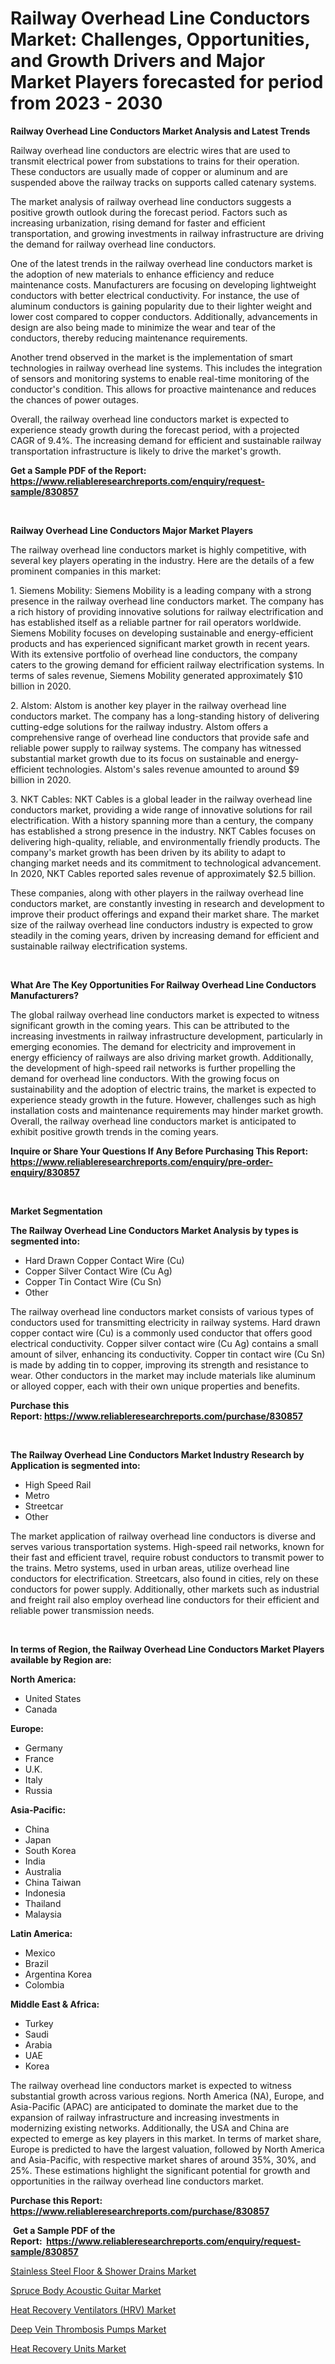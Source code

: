 <p><h1>Railway Overhead Line Conductors Market: Challenges, Opportunities, and Growth Drivers and Major Market Players forecasted for period from 2023 - 2030</h1></p><p><strong>Railway Overhead Line Conductors Market Analysis and Latest Trends</strong></p>
<p><p>Railway overhead line conductors are electric wires that are used to transmit electrical power from substations to trains for their operation. These conductors are usually made of copper or aluminum and are suspended above the railway tracks on supports called catenary systems.</p><p>The market analysis of railway overhead line conductors suggests a positive growth outlook during the forecast period. Factors such as increasing urbanization, rising demand for faster and efficient transportation, and growing investments in railway infrastructure are driving the demand for railway overhead line conductors.</p><p>One of the latest trends in the railway overhead line conductors market is the adoption of new materials to enhance efficiency and reduce maintenance costs. Manufacturers are focusing on developing lightweight conductors with better electrical conductivity. For instance, the use of aluminum conductors is gaining popularity due to their lighter weight and lower cost compared to copper conductors. Additionally, advancements in design are also being made to minimize the wear and tear of the conductors, thereby reducing maintenance requirements.</p><p>Another trend observed in the market is the implementation of smart technologies in railway overhead line systems. This includes the integration of sensors and monitoring systems to enable real-time monitoring of the conductor's condition. This allows for proactive maintenance and reduces the chances of power outages.</p><p>Overall, the railway overhead line conductors market is expected to experience steady growth during the forecast period, with a projected CAGR of 9.4%. The increasing demand for efficient and sustainable railway transportation infrastructure is likely to drive the market's growth.</p></p>
<p><strong>Get a Sample PDF of the Report:&nbsp; <a href="https://www.reliableresearchreports.com/enquiry/request-sample/830857">https://www.reliableresearchreports.com/enquiry/request-sample/830857</a></strong></p>
<p>&nbsp;</p>
<p><strong>Railway Overhead Line Conductors Major Market Players</strong></p>
<p><p>The railway overhead line conductors market is highly competitive, with several key players operating in the industry. Here are the details of a few prominent companies in this market:</p><p>1. Siemens Mobility: Siemens Mobility is a leading company with a strong presence in the railway overhead line conductors market. The company has a rich history of providing innovative solutions for railway electrification and has established itself as a reliable partner for rail operators worldwide. Siemens Mobility focuses on developing sustainable and energy-efficient products and has experienced significant market growth in recent years. With its extensive portfolio of overhead line conductors, the company caters to the growing demand for efficient railway electrification systems. In terms of sales revenue, Siemens Mobility generated approximately $10 billion in 2020.</p><p>2. Alstom: Alstom is another key player in the railway overhead line conductors market. The company has a long-standing history of delivering cutting-edge solutions for the railway industry. Alstom offers a comprehensive range of overhead line conductors that provide safe and reliable power supply to railway systems. The company has witnessed substantial market growth due to its focus on sustainable and energy-efficient technologies. Alstom's sales revenue amounted to around $9 billion in 2020.</p><p>3. NKT Cables: NKT Cables is a global leader in the railway overhead line conductors market, providing a wide range of innovative solutions for rail electrification. With a history spanning more than a century, the company has established a strong presence in the industry. NKT Cables focuses on delivering high-quality, reliable, and environmentally friendly products. The company's market growth has been driven by its ability to adapt to changing market needs and its commitment to technological advancement. In 2020, NKT Cables reported sales revenue of approximately $2.5 billion.</p><p>These companies, along with other players in the railway overhead line conductors market, are constantly investing in research and development to improve their product offerings and expand their market share. The market size of the railway overhead line conductors industry is expected to grow steadily in the coming years, driven by increasing demand for efficient and sustainable railway electrification systems.</p></p>
<p>&nbsp;</p>
<p><strong>What Are The Key Opportunities For Railway Overhead Line Conductors Manufacturers?</strong></p>
<p><p>The global railway overhead line conductors market is expected to witness significant growth in the coming years. This can be attributed to the increasing investments in railway infrastructure development, particularly in emerging economies. The demand for electricity and improvement in energy efficiency of railways are also driving market growth. Additionally, the development of high-speed rail networks is further propelling the demand for overhead line conductors. With the growing focus on sustainability and the adoption of electric trains, the market is expected to experience steady growth in the future. However, challenges such as high installation costs and maintenance requirements may hinder market growth. Overall, the railway overhead line conductors market is anticipated to exhibit positive growth trends in the coming years.</p></p>
<p><strong>Inquire or Share Your Questions If Any Before Purchasing This Report: <a href="https://www.reliableresearchreports.com/enquiry/pre-order-enquiry/830857">https://www.reliableresearchreports.com/enquiry/pre-order-enquiry/830857</a></strong></p>
<p>&nbsp;</p>
<p><strong>Market Segmentation</strong></p>
<p><strong>The Railway Overhead Line Conductors Market Analysis by types is segmented into:</strong></p>
<p><ul><li>Hard Drawn Copper Contact Wire (Cu)</li><li>Copper Silver Contact Wire (Cu Ag)</li><li>Copper Tin Contact Wire (Cu Sn)</li><li>Other</li></ul></p>
<p><p>The railway overhead line conductors market consists of various types of conductors used for transmitting electricity in railway systems. Hard drawn copper contact wire (Cu) is a commonly used conductor that offers good electrical conductivity. Copper silver contact wire (Cu Ag) contains a small amount of silver, enhancing its conductivity. Copper tin contact wire (Cu Sn) is made by adding tin to copper, improving its strength and resistance to wear. Other conductors in the market may include materials like aluminum or alloyed copper, each with their own unique properties and benefits.</p></p>
<p><strong>Purchase this Report:&nbsp;<a href="https://www.reliableresearchreports.com/purchase/830857">https://www.reliableresearchreports.com/purchase/830857</a></strong></p>
<p>&nbsp;</p>
<p><strong>The Railway Overhead Line Conductors Market Industry Research by Application is segmented into:</strong></p>
<p><ul><li>High Speed Rail</li><li>Metro</li><li>Streetcar</li><li>Other</li></ul></p>
<p><p>The market application of railway overhead line conductors is diverse and serves various transportation systems. High-speed rail networks, known for their fast and efficient travel, require robust conductors to transmit power to the trains. Metro systems, used in urban areas, utilize overhead line conductors for electrification. Streetcars, also found in cities, rely on these conductors for power supply. Additionally, other markets such as industrial and freight rail also employ overhead line conductors for their efficient and reliable power transmission needs.</p></p>
<p>&nbsp;</p>
<p><strong>In terms of Region, the Railway Overhead Line Conductors Market Players available by Region are:</strong></p>
<p>
    <p> <strong> North America: </strong>
        <ul>
            <li>United States</li>
            <li>Canada</li>
        </ul>
        </p> 
    <p> <strong> Europe: </strong>
        <ul>
            <li>Germany</li>
            <li>France</li>
            <li>U.K.</li>
            <li>Italy</li>
            <li>Russia</li>
        </ul>
        </p> 
    <p> <strong> Asia-Pacific: </strong>
        <ul>
            <li>China</li>
            <li>Japan</li>
            <li>South Korea</li>
            <li>India</li>
            <li>Australia</li>
            <li>China Taiwan</li>
            <li>Indonesia</li>
            <li>Thailand</li>
            <li>Malaysia</li>
        </ul>
        </p> 
    <p> <strong> Latin America: </strong>
        <ul>
            <li>Mexico</li>
            <li>Brazil</li>
            <li>Argentina Korea</li>
            <li>Colombia</li>
        </ul>
        </p> 
    <p> <strong> Middle East & Africa: </strong>
        <ul>
            <li>Turkey</li>
            <li>Saudi</li>
            <li>Arabia</li>
            <li>UAE</li>
            <li>Korea</li>
        </ul>
    </p>
    </p>
<p><p>The railway overhead line conductors market is expected to witness substantial growth across various regions. North America (NA), Europe, and Asia-Pacific (APAC) are anticipated to dominate the market due to the expansion of railway infrastructure and increasing investments in modernizing existing networks. Additionally, the USA and China are expected to emerge as key players in this market. In terms of market share, Europe is predicted to have the largest valuation, followed by North America and Asia-Pacific, with respective market shares of around 35%, 30%, and 25%. These estimations highlight the significant potential for growth and opportunities in the railway overhead line conductors market.</p></p>
<p><strong>Purchase this Report: <a href="https://www.reliableresearchreports.com/purchase/830857">https://www.reliableresearchreports.com/purchase/830857</a></strong></p>
<p>&nbsp;<strong>Get a Sample PDF of the Report:&nbsp;&nbsp;<a href="https://www.reliableresearchreports.com/enquiry/request-sample/830857">https://www.reliableresearchreports.com/enquiry/request-sample/830857</a></strong></p>
<p><strong></strong></p>
<p><p><a href="https://medium.com/@jerrodhilll68/decoding-stainless-steel-floor-shower-drains-market-metrics-market-share-trends-and-growth-334104d45850">Stainless Steel Floor & Shower Drains Market</a></p><p><a href="https://medium.com/@boydsmitham726/spruce-body-acoustic-guitar-market-insights-into-market-cagr-market-trends-and-growth-strategies-bc18c661e9e8">Spruce Body Acoustic Guitar Market</a></p><p><a href="https://www.linkedin.com/pulse/heat-recovery-ventilators-hrv-market-size-share-global/">Heat Recovery Ventilators (HRV) Market</a></p><p><a href="https://www.linkedin.com/pulse/deep-vein-thrombosis-pumps-market-challenges-opportunities/">Deep Vein Thrombosis Pumps Market</a></p><p><a href="https://www.linkedin.com/pulse/heat-recovery-units-market-insights-players-forecast-till/">Heat Recovery Units Market</a></p></p>